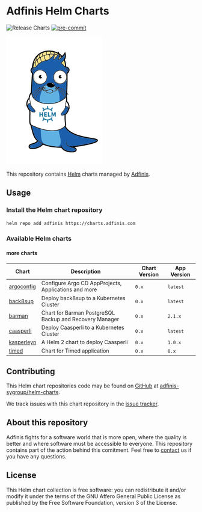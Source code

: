 # Adfinis Helm Charts

![Release Charts](https://github.com/adfinis-sygroup/helm-charts/workflows/Release%20Charts/badge.svg)
[![pre-commit](https://img.shields.io/badge/pre--commit-enabled-brightgreen?logo=pre-commit&logoColor=white)](https://github.com/pre-commit/pre-commit)

![Lunkwill wearing a Helm shirt](docs/images/lunkwill_helm_shirt.png)

This repository contains [Helm](https://helm.sh/) charts managed by [Adfinis](https://adfinis.com/?pk_campaign=github&pk_kwd=helm-charts).

## Usage

### Install the Helm chart repository

```bash
helm repo add adfinis https://charts.adfinis.com
```

### Available Helm charts

#### more charts

| Chart | Description | Chart Version | App Version |
| ----- | ----------- | ------------- | ----------- |
| [argoconfig](https://github.com/adfinis-sygroup/helm-charts/tree/master/charts/argoconfig) | Configure Argo CD AppProjects, Applications and more | `0.x` | `latest` |
| [back8sup](https://github.com/adfinis-sygroup/helm-charts/tree/master/charts/back8sup) | Deploy back8sup to a Kubernetes Cluster | `0.x` | `latest` |
| [barman](https://github.com/adfinis-sygroup/helm-charts/tree/master/charts/barman) | Chart for Barman PostgreSQL Backup and Recovery Manager | `0.x` | `2.1.x` |
| [caasperli](https://github.com/adfinis-sygroup/helm-charts/tree/master/charts/caasperli) | Deploy Caasperli to a Kubernetes Cluster | `0.x` | `latest` |
| [kasperleyn](https://github.com/adfinis-sygroup/helm-charts/tree/master/charts/kasperleyn) | A Helm 2 chart to deploy Caasperli | `0.x` | `1.0.x` |
| [timed](https://github.com/adfinis-sygroup/helm-charts/tree/master/charts/timed) | Chart for Timed application | `0.x` | `0.x` |

## Contributing

This Helm chart repositories code may be found on [GitHub](https://github.com) at
[adfinis-sygroup/helm-charts](https://github.com/adfinis-sygroup/helm-charts).

We track issues with this chart repository in the [issue tracker](https://github.com/adfinis-sygroup/helm-charts/issues).

## About this repository

Adfinis fights for a software world that is more open, where the quality is
better and where software must be accessible to everyone. This repository
contains part of the action behind this comitment. Feel free to
[contact](https://adfinis.com/kontakt/?pk_campaign=github&pk_kwd=helm-charts)
us if you have any questions.

## License

This Helm chart collection is free software: you can redistribute it and/or modify it under the terms
of the GNU Affero General Public License as published by the Free Software Foundation,
version 3 of the License.
